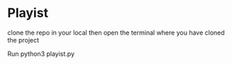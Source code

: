 # Playist

clone the repo in your local then open the terminal where you have cloned the project

Run   python3 playist.py
